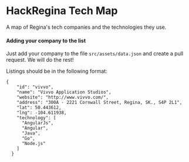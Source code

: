 # HackRegina Tech Map

A map of Regina's tech companies and the technologies they use. 

#### Adding your company to the list

Just add your company to the file `src/assets/data.json` and create a pull request. We will do the rest! 

Listings should be in the following format: 

```
{
    "id": "vivvo", 
    "name": "Vivvo Application Studios", 
    "website": "http://www.vivvo.com/",
    "address": "300A - 2221 Cornwall Street, Regina, SK., S4P 2L1",
    "lat": 50.443612,
    "lng": -104.611938,
    "technology": [
      "AngularJs",
      "Angular",
      "Java",
      "Go",
      "Node.js"
    ]
  }
```
